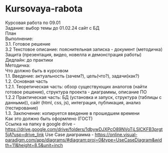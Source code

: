 # Kursovaya-rabota
Курсовая работа по 09.01<BR>
Задание: выбор темы до 01.02.24 сайт с БД<BR>
План<BR>
Выполнение:<BR>
3.1. Готовое решение <BR>
3.2 Текстовое описание: пояснительная записка - документ (методичка)<BR>
Защита (презентация, видео, новелла и демонстрация работы)<BR>
Дедлайн: до практики<BR>
Методичка:<BR>
Что должно быть в курсовом<BR>
1.1. Введение: актуальность (зачем?), цель(что?), задачи(как?) <BR>
1.2. Основная часть<BR>
1.2.1. Теоретическая часть: обзор существующих аналогов (найти готовое решение), структура проекта - диаграммы,  описание ПО<BR>
1.2.2 Практическая часть: БД (установка и запуск, структура (таблицы с данными)), сайт (html, css, js), интеграция, публикация, анализ (тестирование) <BR>
1.3. Заключение: копируется введение в прошедшем времени<BR>
Как это должно быть оформлено (ГОСТ)<BR>
Ссылка на папку в google drive - https://drive.google.com/drive/folders/1dbywDJXPcO89NVoTjLSlCKFB3prgt5jA?usp=drive_link
Use Case диаграмма - https://online.visual-paradigm.com/app/diagrams/#diagram:proj=0&type=UseCaseDiagram&width=11&height=8.5&unit=inch
